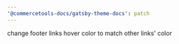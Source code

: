 ```yaml
---
'@commercetools-docs/gatsby-theme-docs': patch
---
```


change footer links hover color to match other links' color
